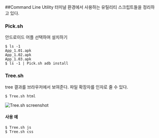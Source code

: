 ##Command Line Utility
터미널 환경에서 사용하는 유틸리티 스크립트들을 정리하고 있다.

### Pick.sh
안드로이드 어플 선택하여 설치하기

    $ ls -1
    App_1.01.apk
    App_1.02.apk
    App_1.03.apk
    $ ls -1 | Pick.sh adb install

### Tree.sh
tree 결과를 브라우저에서 보여준다. 파일 확장자를 인자로 줄 수 있다.

    $ Tree.sh html

![Tree.sh screenshot](https://afrontend.files.wordpress.com/2017/01/tree-sh.png)

#### 사용 예

    $ Tree.sh js
    $ Tree.sh css
